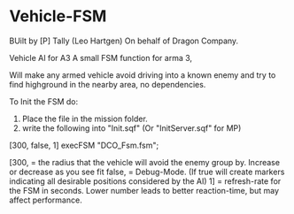 # Vehicle-FSM

BUilt by [P] Tally (Leo Hartgen) On behalf of Dragon Company.

Vehicle AI for A3
A small FSM function for arma 3,

Will make any armed vehicle avoid driving into a known enemy and try to find highground in the nearby area, no dependencies.

To Init the FSM do:

1) Place the file in the mission folder.
2) write the following into "Init.sqf"   (Or "InitServer.sqf" for MP)

[300, false, 1] execFSM "DCO_Fsm.fsm";

[300,   = the radius that the vehicle will avoid the enemy group by. Increase or decrease as you see fit
false,  = Debug-Mode. (If true will create markers indicating all desirable positions considered by the AI)
1]      = refresh-rate for the FSM in seconds. Lower number leads to better reaction-time, but may affect performance.
